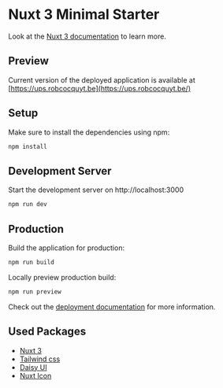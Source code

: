 # Nuxt 3 Minimal Starter

Look at the [Nuxt 3 documentation](https://nuxt.com/docs/getting-started/introduction) to learn more.

## Preview

Current version of the deployed application is available at [https://ups.robcocquyt.be](https://ups.robcocquyt.be/)

## Setup

Make sure to install the dependencies using npm:

```bash
npm install
```

## Development Server

Start the development server on http://localhost:3000

```bash
npm run dev
```

## Production

Build the application for production:

```bash
npm run build
```

Locally preview production build:

```bash
npm run preview
```

Check out the [deployment documentation](https://nuxt.com/docs/getting-started/deployment) for more information.

## Used Packages

- [Nuxt 3](https://v3.nuxtjs.org/)
- [Tailwind css](https://tailwindcss.com)
- [Daisy UI](https://daisyui.com/)
- [Nuxt Icon](https://github.com/nuxt-modules/icon)
